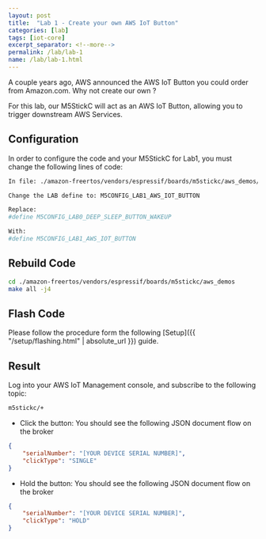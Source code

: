 ```yaml
---
layout: post
title:  "Lab 1 - Create your own AWS IoT Button"
categories: [lab]
tags: [iot-core]
excerpt_separator: <!--more-->
permalink: /lab/lab-1
name: /lab/lab-1.html
---
```


A couple years ago, AWS announced the AWS IoT Button you could order from Amazon.com. Why not create our own ?

For this lab, our M5StickC will act as an AWS IoT Button, allowing you to trigger downstream AWS Services.

<!--more-->

## Configuration
In order to configure the code and your M5StickC for Lab1, you must change the following lines of code:

```bash
In file: ./amazon-freertos/vendors/espressif/boards/m5stickc/aws_demos/application_code/m5stickc_lab_config.h

Change the LAB define to: M5CONFIG_LAB1_AWS_IOT_BUTTON

Replace:
#define M5CONFIG_LAB0_DEEP_SLEEP_BUTTON_WAKEUP

With:
#define M5CONFIG_LAB1_AWS_IOT_BUTTON
```

## Rebuild Code
```bash
cd ./amazon-freertos/vendors/espressif/boards/m5stickc/aws_demos
make all -j4
```

## Flash Code
Please follow the procedure form the following [Setup]({{ "/setup/flashing.html" | absolute_url }}) guide.

## Result
Log into your AWS IoT Management console, and subscribe to the following topic:

```bash
m5stickc/+
```

* Click the button: You should see the following JSON document flow on the broker

```json
{
	"serialNumber": "[YOUR DEVICE SERIAL NUMBER]",
	"clickType": "SINGLE"
}
```

* Hold the button: You should see the following JSON document flow on the broker

```json
{
	"serialNumber": "[YOUR DEVICE SERIAL NUMBER]",
	"clickType": "HOLD"
}
```
